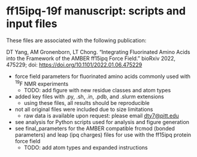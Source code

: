 # ff15ipq-19f manuscript: scripts and input files

These files are associated with the following publication:  

DT Yang, AM Gronenborn, LT Chong. “Integrating Fluorinated Amino Acids into the Framework of the AMBER ff15ipq Force Field.” bioRxiv 2022, 475229; doi: https://doi.org/10.1101/2022.01.06.475229

* force field parameters for fluorinated amino acids commonly used with <sup>19</sup>F NMR experiments
   * TODO: add figure with new residue classes and atom types
* added key files with .py, .sh, .in, .pdb, and .slurm extensions
    * using these files, all results should be reproducible
* not all original files were included due to size limitations
    * raw data is available upon request: please email dty7@pitt.edu
* see analysis for Python scripts used for analysis and figure generation 
* see final_parameters for the AMBER compatible frcmod (bonded parameters) and leap (ipq charges) files for use with the ff15ipq protein force field
   * TODO: add atom types and expanded instructions
